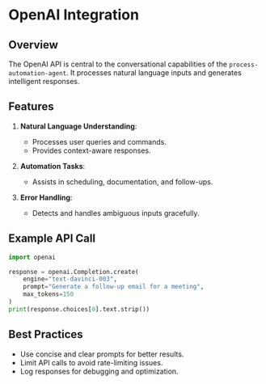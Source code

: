 # OpenAI Integration

## Overview
The OpenAI API is central to the conversational capabilities of the `process-automation-agent`. It processes natural language inputs and generates intelligent responses.

## Features
1. **Natural Language Understanding**:
   - Processes user queries and commands.
   - Provides context-aware responses.

2. **Automation Tasks**:
   - Assists in scheduling, documentation, and follow-ups.

3. **Error Handling**:
   - Detects and handles ambiguous inputs gracefully.

## Example API Call
```python
import openai

response = openai.Completion.create(
    engine="text-davinci-003",
    prompt="Generate a follow-up email for a meeting",
    max_tokens=150
)
print(response.choices[0].text.strip())
```

## Best Practices
- Use concise and clear prompts for better results.
- Limit API calls to avoid rate-limiting issues.
- Log responses for debugging and optimization.